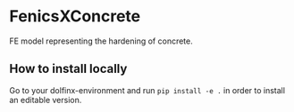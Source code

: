 # FenicsXConcrete
FE model representing the hardening of concrete. 

## How to install locally
Go to your dolfinx-environment and run
`pip install -e .`
in order to install an editable version.
